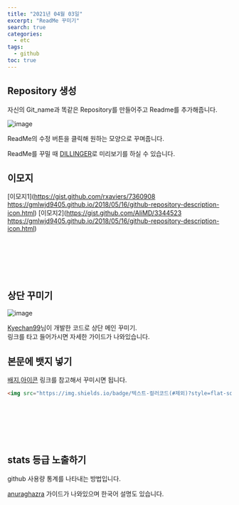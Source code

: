```yaml
---
title: "2021년 04월 03일"
excerpt: "ReadMe 꾸미기"
search: true
categories: 
  - etc
tags: 
  - github
toc: true
---
```


## Repository 생성

자신의 Git_name과 똑같은 Repository를 만들어주고 Readme를 추가해줍니다.

![image](https://user-images.githubusercontent.com/73421820/113437508-b4052600-9421-11eb-9af8-4a0bf210b508.png)

ReadMe의 수정 버튼을 클릭해 원하는 모양으로 꾸며줍니다. <br>

ReadMe를 꾸밀 때 [DILLINGER](https://dillinger.io/)로 미리보기를 하실 수 있습니다.


## 이모지

[이모지1](https://gist.github.com/rxaviers/7360908
https://gmlwjd9405.github.io/2018/05/16/github-repository-description-icon.html)
[이모지2](https://gist.github.com/AliMD/3344523
https://gmlwjd9405.github.io/2018/05/16/github-repository-description-icon.html)


<br><br>


<br><br>

## 상단 꾸미기

![image](https://user-images.githubusercontent.com/73421820/113438648-efa0ef80-9423-11eb-8ce5-e1969dc5f7ac.png)

[Kyechan99](https://github.com/kyechan99/capsule-render)님이 개발한 코드로 상단 메인 꾸미기. <br>
링크를 타고 들어가시면 자세한 가이드가 나와있습니다.


## 본문에 뱃지 넣기

[배지](https://shields.io/),[아이콘](https://simpleicons.org/) 링크를 참고해서 꾸미시면 됩니다.
<br>

```html
<img src="https://img.shields.io/badge/텍스트-컬러코드(#제외)?style=flat-square&logo=아이콘이름(flat-squaredlogo=simpleicons)&logoColor=white"/></a>&nbsp
```

<br><br>

<br><br>

## stats 등급 노출하기

github 사용량 통계를 나타내는 방법입니다. <br>


[anuraghazra](https://github.com/anuraghazra/github-readme-stats)
가이드가 나와있으며 한국어 설명도 있습니다. <br>

<br><br>


